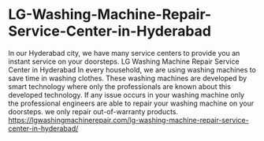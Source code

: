 # LG-Washing-Machine-Repair-Service-Center-in-Hyderabad
In our Hyderabad city, we have many service centers to provide you an instant service on your doorsteps. LG Washing Machine Repair Service Center in Hyderabad In every household, we are using washing machines to save time in washing clothes. These washing machines are developed by smart technology where only the professionals are known about this developed technology. If any issue occurs in your washing machine only the professional engineers are able to repair your washing machine on your doorsteps. we only repair out-of-warranty products. https://lgwashingmachinerepair.com/lg-washing-machine-repair-service-center-in-hyderabad/ 
